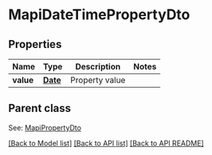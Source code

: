 
# MapiDateTimePropertyDto
## Properties
Name | Type | Description | Notes
------------ | ------------- | ------------- | -------------
**value** | [**Date**](Date.md) | Property value              | 


## Parent class

See: [MapiPropertyDto](MapiPropertyDto.md)

[[Back to Model list]](README.md#documentation-for-models) [[Back to API list]](README.md#documentation-for-api-endpoints) [[Back to API README]](README.md)

